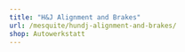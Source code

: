 ```yaml
---
title: "H&J Alignment and Brakes"
url: /mesquite/hundj-alignment-and-brakes/
shop: Autowerkstatt
---
```

